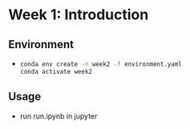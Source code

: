 # Week 1: Introduction

## Environment

* ```bash
  conda env create -n week2 -f environment.yaml
  conda activate week2
  ```

## Usage

* run run.ipynb in jupyter
